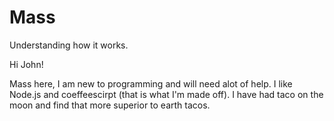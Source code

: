 # Mass
Understanding how it works.

Hi John!

Mass here, I am new to programming and will need alot of help.
I like Node.js and coeffeescirpt (that is what I'm made off).
I have had taco on the moon and find that more superior to earth tacos.
